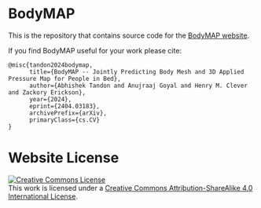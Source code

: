 # BodyMAP

This is the repository that contains source code for the [BodyMAP website](https://bodymap3d.github.io/).

If you find BodyMAP useful for your work please cite:
```
@misc{tandon2024bodymap,
      title={BodyMAP -- Jointly Predicting Body Mesh and 3D Applied Pressure Map for People in Bed}, 
      author={Abhishek Tandon and Anujraaj Goyal and Henry M. Clever and Zackory Erickson},
      year={2024},
      eprint={2404.03183},
      archivePrefix={arXiv},
      primaryClass={cs.CV}
}
```

# Website License
<a rel="license" href="http://creativecommons.org/licenses/by-sa/4.0/"><img alt="Creative Commons License" style="border-width:0" src="https://i.creativecommons.org/l/by-sa/4.0/88x31.png" /></a><br />This work is licensed under a <a rel="license" href="http://creativecommons.org/licenses/by-sa/4.0/">Creative Commons Attribution-ShareAlike 4.0 International License</a>.
